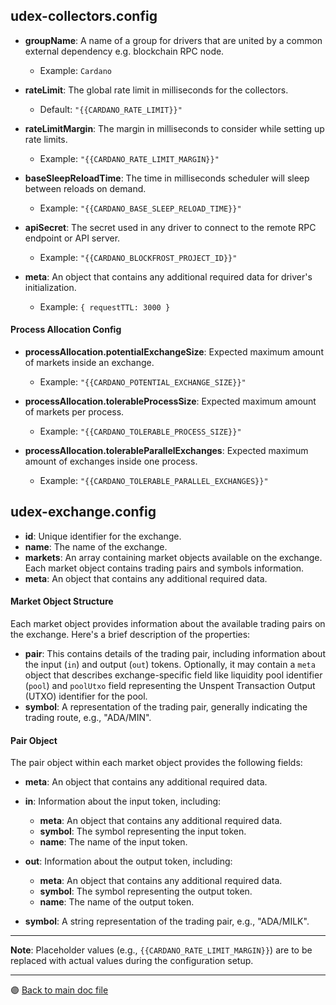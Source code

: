 ## udex-collectors.config

-   **groupName**: A name of a group for drivers that are united by a common external dependency e.g. blockchain RPC node.

    -   Example: `Cardano`

-   **rateLimit**: The global rate limit in milliseconds for the collectors.

    -   Default: `"{{CARDANO_RATE_LIMIT}}"`

-   **rateLimitMargin**: The margin in milliseconds to consider while setting up rate limits.

    -   Example: `"{{CARDANO_RATE_LIMIT_MARGIN}}"`

-   **baseSleepReloadTime**: The time in milliseconds scheduler will sleep between reloads on demand.

    -   Example: `"{{CARDANO_BASE_SLEEP_RELOAD_TIME}}"`

-   **apiSecret**: The secret used in any driver to connect to the remote RPC endpoint or API server.

    -   Example: `"{{CARDANO_BLOCKFROST_PROJECT_ID}}"`

-   **meta**: An object that contains any additional required data for driver's initialization.
    -   Example: `{ requestTTL: 3000 }`

#### Process Allocation Config

-   **processAllocation.potentialExchangeSize**: Expected maximum amount of markets inside an exchange.

    -   Example: `"{{CARDANO_POTENTIAL_EXCHANGE_SIZE}}"`

-   **processAllocation.tolerableProcessSize**: Expected maximum amount of markets per process.

    -   Example: `"{{CARDANO_TOLERABLE_PROCESS_SIZE}}"`

-   **processAllocation.tolerableParallelExchanges**: Expected maximum amount of exchanges inside one process.
    -   Example: `"{{CARDANO_TOLERABLE_PARALLEL_EXCHANGES}}"`

## udex-exchange.config

-   **id**: Unique identifier for the exchange.
-   **name**: The name of the exchange.
-   **markets**: An array containing market objects available on the exchange. Each market object contains trading pairs and symbols information.
-   **meta**: An object that contains any additional required data.

#### Market Object Structure

Each market object provides information about the available trading pairs on the exchange. Here's a brief description of the properties:

-   **pair**: This contains details of the trading pair, including information about the input (`in`) and output (`out`) tokens. Optionally, it may contain a `meta` object that describes exchange-specific field like liquidity pool identifier (`pool`) and `poolUtxo` field representing the Unspent Transaction Output (UTXO) identifier for the pool.
-   **symbol**: A representation of the trading pair, generally indicating the trading route, e.g., "ADA/MIN".

#### Pair Object

The pair object within each market object provides the following fields:

-   **meta**: An object that contains any additional required data.
-   **in**: Information about the input token, including:
    -   **meta**: An object that contains any additional required data.
    -   **symbol**: The symbol representing the input token.
    -   **name**: The name of the input token.
-   **out**: Information about the output token, including:

    -   **meta**: An object that contains any additional required data.
    -   **symbol**: The symbol representing the output token.
    -   **name**: The name of the output token.

-   **symbol**: A string representation of the trading pair, e.g., "ADA/MILK".

---

**Note**: Placeholder values (e.g., `{{CARDANO_RATE_LIMIT_MARGIN}}`) are to be replaced with actual values during the configuration setup.

---

🟣 [Back to main doc file](../../../README.md)
